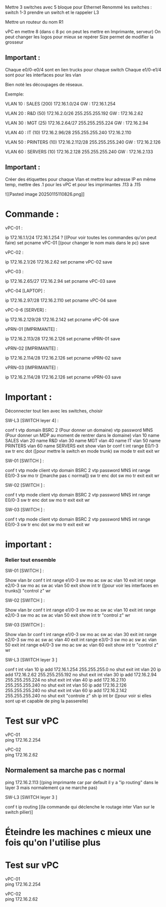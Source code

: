 



Mettre 3 switches avec 5 bloque pour Ethernet
Renommé les switches : switch 1-3
prendre un switch et le rappeler L3

Mettre un routeur du nom R1

vPC en mettre 8 (dans c 8 pc on peut les mettre en Imprimante, serveur)
On peut changer les logos pour mieux se repérer 
Size permet de modifier la grosseur 


## Important :  

Chaque e0/0-e0/4 sont en lien trucks pour chaque switch 
Chaque e1/0-e1/4 sont pour les interfaces pour les vlan


Bien noté les découpages de réseaux. 

Exemple:

VLAN 10 : SALES  (200)
172.16.1.0/24
GW : 172.16.1.254

VLAN 20 : R&D (50)
172.16.2.0/26
255.255.255.192
GW : 172.16.2.62

VLAN 30 : MGT (25)
172.16.2.64/27
255.255.255.224
GW : 172.16.2.94

VLAN 40 : IT (10)
172.16.2.96/28
255.255.255.240
172.16.2.110

VLAN 50 : PRINTERS (10)
172.16.2.112/28
255.255.255.240
GW : 172.16.2.126

VLAN 60 : SERVERS (10)
172.16.2.128
255.255.255.240
GW : 172.16.2.133


## Important :

Créer des étiquettes pour chaque Vlan et mettre leur adresse IP en même temp, mettre des .1 pour les vPC et pour les imprimantes .113 à .115 

![[Pasted image 20250115110826.png]]

# Commande :

vPC-01 :

ip 172.16.1.1/24 172.16.1.254
? [(Pour voir toutes les commandes qu'on peut faire)
set pcname vPC-01 [(pour changer le nom mais dans le pc)
save

vPC-02 :

ip 172.16.2.1/26 172.16.2.62
set pcname vPC-02 
save

vPC-03 :

ip 172.16.2.65/27 172.16.2.94
set pcname vPC-03 
save


vPC-04 [LAPTOP] :

ip 172.16.2.97/28 172.16.2.110
set pcname vPC-04 
save


vPC-0-6 [SERVER] :

ip 172.16.2.129/28 172.16.2.142
set pcname vPC-06
save


vPRN-01 [IMPRIMANTE]  :

ip 172.16.2.113/28 172.16.2.126
set pcname vPRN-01 
save

vPRN-02  [IMPRIMANTE]  :

ip 172.16.2.114/28 172.16.2.126
set pcname vPRN-02 
save

vPRN-03  [IMPRIMANTE]  :

ip 172.16.2.114/28 172.16.2.126
set pcname vPRN-03 
save


# Important :

Déconnecter tout lien avec les switches, choisir 



SW-L3  [SWITCH leyer 4]  :

conf t 
vtp domain BSRC 2 (Pour donner un domaine)
vtp password MNS (Pour donner un MDP au moment de rentrer dans le domaine)
vlan 10
name SALES
vlan 20
name R&D
vlan 30
name MGT
vlan 40
name IT
vlan 50
name PRINTERS
vlan 60
name SERVERS
exit
show vlan br
conf t
int range E0/1-3
sw tr enc dot ([pour mettre le switch en mode trunk)
sw mode tr
exit
exit
wr

SW-01  [SWITCH ]  :

conf t
vtp mode client
vtp domain BSRC 2
vtp password MNS
int range E0/0-3
sw mo tr ([marche pas c normal])
sw tr enc dot
sw mo tr
exit
exit 
wr


SW-02  [SWITCH ]  :

conf t
vtp mode client
vtp domain BSRC 2
vtp password MNS
int range E0/0-3
sw tr enc dot
sw mo tr
exit
exit 
wr

SW-03  [SWITCH ]  :

conf t
vtp mode client
vtp domain BSRC 2
vtp password MNS
int range E0/0-3
sw tr enc dot
sw mo tr
exit
exit 
wr


# important :

### Relier tout ensemble 

SW-01  [SWITCH ]  :

Show vlan br
conf t
int range e1/0-3
sw mo ac
sw ac vlan 10
exit
int range e2/0-3
sw mo ac
sw ac vlan 50
exit
show int tr ([pour voir les interfaces en trunks])
"control z" 
wr

SW-02  [SWITCH ]  :

Show vlan br
conf t
int range e1/0-3
sw mo ac
sw ac vlan 10
exit
int range e2/0-3
sw mo ac
sw ac vlan 50
exit
show int tr 
"control z" 
wr

SW-03  [SWITCH ]  :

Show vlan br
conf t
int range e1/0-3
sw mo ac
sw ac vlan 30
exit
int range e2/0-3
sw mo ac
sw ac vlan 40
exit
int range e3/0-3
sw mo ac
sw ac vlan 50
exit
int range e4/0-3
sw mo ac
sw ac vlan 60
exit
show int tr 
"control z" 
wr




SW-L3  [SWITCH leyer 3 ]

conf t 
int vlan 10
ip add 172.16.1.254 255.255.255.0
no shut
exit
int vlan 20
ip add 172.16.2.62 255.255.255.192
no shut
exit
int vlan 30
ip add 172.16.2.94 255.255.255.224
no shut
exit
int vlan 40
ip add 172.16.2.110 255.255.255.240
no shut
exit
int vlan 50
ip add 172.16.2.126 255.255.255.240
no shut
exit
int vlan 60
ip add 172.16.2.142 255.255.255.240
no shut
exit
"controle z"
sh ip int br ([pour voir si elles sont up et capable de ping la passerelle)

# Test sur vPC

vPC-01  
ping 172.16.2.254

vPC-02  
ping 172.16.2.62

## Normalement sa marche pas c normal

ping 172.16.2.113 [(ping imprimante car par default il y a "ip routing" dans le layer 3 mais normalement ça ne marche pas)

SW-L3  [SWITCH leyer 3 ]

conf t ip routing [(la commande qui déclenche le routage inter Vlan sur le switch pilier)]

# Éteindre les machines c mieux une fois qu'on l'utilise plus  


# Test sur vPC

vPC-01  
ping 172.16.2.254

vPC-02  
ping 172.16.2.62














